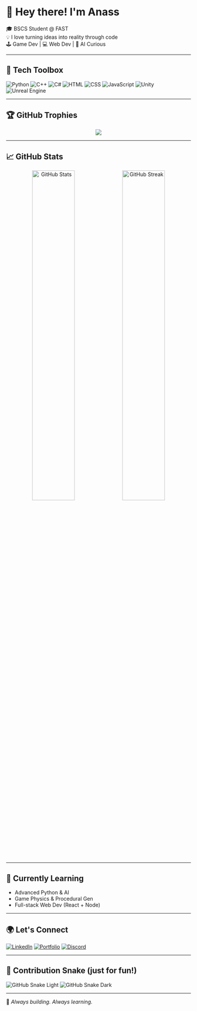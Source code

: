 # 👋 Hey there! I'm Anass  

🎓 BSCS Student @ FAST  
💡 I love turning ideas into reality through code  
🕹 Game Dev | 💻 Web Dev | 🤖 AI Curious

---

## 🚀 Tech Toolbox
![Python](https://img.shields.io/badge/-Python-3776AB?logo=python&logoColor=white&style=for-the-badge)
![C++](https://img.shields.io/badge/-C++-00599C?logo=c%2b%2b&logoColor=white&style=for-the-badge)
![C#](https://img.shields.io/badge/-C%23-239120?logo=c-sharp&logoColor=white&style=for-the-badge)
![HTML](https://img.shields.io/badge/-HTML5-E34F26?logo=html5&logoColor=white&style=for-the-badge)
![CSS](https://img.shields.io/badge/-CSS3-1572B6?logo=css3&logoColor=white&style=for-the-badge)
![JavaScript](https://img.shields.io/badge/-JavaScript-F7DF1E?logo=javascript&logoColor=black&style=for-the-badge)
![Unity](https://img.shields.io/badge/-Unity-000000?logo=unity&logoColor=white&style=for-the-badge)
![Unreal Engine](https://img.shields.io/badge/-Unreal-0E1128?logo=unrealengine&logoColor=white&style=for-the-badge)

---

## 🏆 GitHub Trophies

<p align="center">
  <img src="https://github-profile-trophy.vercel.app/?username=YourGitHubUsername&theme=darkhub&no-frame=true&no-bg=true&margin-w=10" />
</p>

---

## 📈 GitHub Stats

<div align="center">
  <img src="https://github-readme-stats.vercel.app/api?username=AnassKh16&show_icons=true&theme=tokyonight" alt="GitHub Stats" width="48%"/> 
  <img src="https://github-readme-streak-stats.herokuapp.com/?user=AnassKh16&theme=tokyonight" alt="GitHub Streak" width="48%"/>
</div>

---

## 🧠 Currently Learning
- Advanced Python & AI  
- Game Physics & Procedural Gen  
- Full-stack Web Dev (React + Node)

---

## 🌍 Let's Connect

[![LinkedIn](https://img.shields.io/badge/-LinkedIn-blue?logo=linkedin&logoColor=white&style=for-the-badge)](https://www.linkedin.com/in/anass-khan-95306225b/)
[![Portfolio](https://img.shields.io/badge/-Portfolio-121212?logo=About.me&logoColor=white&style=for-the-badge)](https://yourportfolio.com)
[![Discord](https://img.shields.io/badge/-Discord-5865F2?logo=discord&logoColor=white&style=for-the-badge)](https://discordapp.com/users/anasskhn_)

---
## 🐍 Contribution Snake (just for fun!)

![GitHub Snake Light](https://raw.githubusercontent.com/AnassKh16/AnassKh16/output/github-contribution-grid-snake.svg#gh-light-mode-only)
![GitHub Snake Dark](https://raw.githubusercontent.com/AnassKh16/AnassKh16/output/github-contribution-grid-snake-dark.svg#gh-dark-mode-only)

---

🔭 *Always building. Always learning.*
